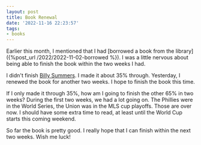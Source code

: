 ```yaml
---
layout: post
title: Book Renewal
date: '2022-11-16 22:23:57'
tags:
- books
---
```


Earlier this month, I mentioned that I had [borrowed a book from the library]({%post_url /2022/2022-11-02-borrowed %}). I was a little nervous about being able to finish the book within the two weeks I had.

I didn't finish [Billy Summers](https://en.wikipedia.org/wiki/Billy_Summers). I made it about 35% through. Yesterday, I renewed the book for another two weeks. I hope to finish the book this time.

If I only made it through 35%, how am I going to finish the other 65% in two weeks? During the first two weeks, we had a lot going on. The Phillies were in the World Series, the Union was in the MLS cup playoffs. Those are over now. I should have some extra time to read, at least until the World Cup starts this coming weekend.

So far the book is pretty good. I really hope that I can finish within the next two weeks. Wish me luck!

